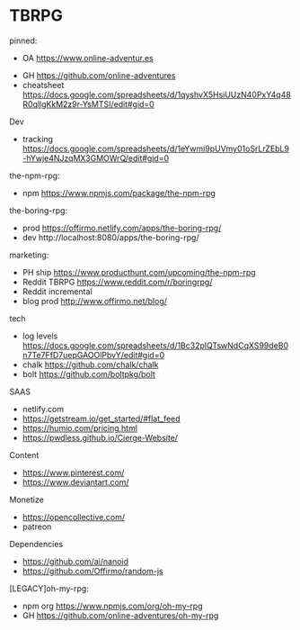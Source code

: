 # TBRPG


pinned:
- OA https://www.online-adventur.es
* GH https://github.com/online-adventures
* cheatsheet https://docs.google.com/spreadsheets/d/1qyshvX5HsiUUzN40PxY4q48R0qllgKkM2z9r-YsMTSI/edit#gid=0


Dev
- tracking https://docs.google.com/spreadsheets/d/1eYwmi9pUVmy01oSrLrZEbL9-hYwje4NJzqMX3GMOWrQ/edit#gid=0


the-npm-rpg:
- npm https://www.npmjs.com/package/the-npm-rpg


the-boring-rpg:
- prod https://offirmo.netlify.com/apps/the-boring-rpg/
- dev http://localhost:8080/apps/the-boring-rpg/


marketing:
- PH ship https://www.producthunt.com/upcoming/the-npm-rpg
- Reddit TBRPG https://www.reddit.com/r/boringrpg/
- Reddit incremental
- blog prod http://www.offirmo.net/blog/


tech
- log levels https://docs.google.com/spreadsheets/d/1Bc32plQTswNdCqXS99deB0n7Te7FfD7uepGAOOlPbvY/edit#gid=0
- chalk https://github.com/chalk/chalk
- bolt https://github.com/boltpkg/bolt


SAAS
- netlify.com
- https://getstream.io/get_started/#flat_feed
- https://humio.com/pricing.html
- https://pwdless.github.io/Cierge-Website/


Content
- https://www.pinterest.com/
- https://www.deviantart.com/


Monetize
- https://opencollective.com/
- patreon


Dependencies
- https://github.com/ai/nanoid
- https://github.com/Offirmo/random-js


[LEGACY]oh-my-rpg:
- npm org https://www.npmjs.com/org/oh-my-rpg
- GH https://github.com/online-adventures/oh-my-rpg
